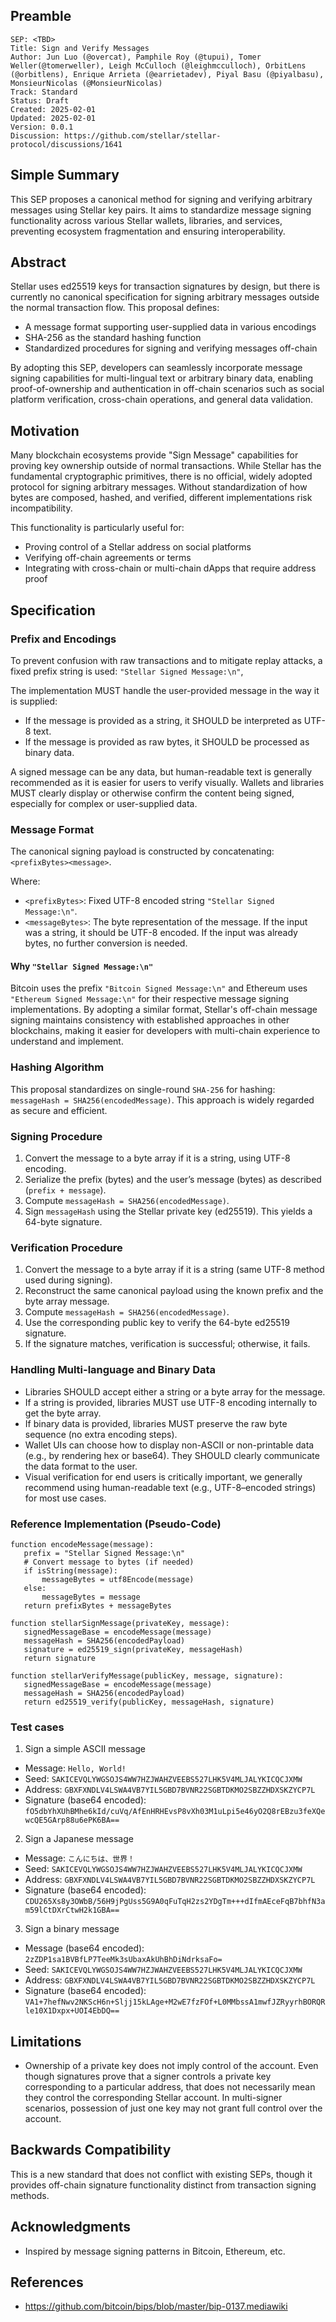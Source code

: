 ## Preamble

```
SEP: <TBD>
Title: Sign and Verify Messages
Author: Jun Luo (@overcat), Pamphile Roy (@tupui), Tomer Weller(@tomerweller), Leigh McCulloch (@leighmcculloch), OrbitLens (@orbitlens), Enrique Arrieta (@earrietadev), Piyal Basu (@piyalbasu), MonsieurNicolas (@MonsieurNicolas)
Track: Standard
Status: Draft
Created: 2025-02-01
Updated: 2025-02-01
Version: 0.0.1
Discussion: https://github.com/stellar/stellar-protocol/discussions/1641
```

## Simple Summary

This SEP proposes a canonical method for signing and verifying arbitrary messages using Stellar key pairs. It aims to standardize message signing functionality across various Stellar wallets, libraries, and services, preventing ecosystem fragmentation and ensuring interoperability.

## Abstract

Stellar uses ed25519 keys for transaction signatures by design, but there is currently no canonical specification for signing arbitrary messages outside the normal transaction flow. This proposal defines:

- A message format supporting user-supplied data in various encodings
- SHA-256 as the standard hashing function
- Standardized procedures for signing and verifying messages off-chain

By adopting this SEP, developers can seamlessly incorporate message signing capabilities for multi-lingual text or arbitrary binary data, enabling proof-of-ownership and authentication in off-chain scenarios such as social platform verification, cross-chain operations, and general data validation.

## Motivation

Many blockchain ecosystems provide "Sign Message" capabilities for proving key ownership outside of normal transactions. While Stellar has the fundamental cryptographic primitives, there is no official, widely adopted protocol for signing arbitrary messages. Without standardization of how bytes are composed, hashed, and verified, different implementations risk incompatibility.

This functionality is particularly useful for: 
- Proving control of a Stellar address on social platforms
- Verifying off-chain agreements or terms
- Integrating with cross-chain or multi-chain dApps that require address proof

## Specification

### Prefix and Encodings

To prevent confusion with raw transactions and to mitigate replay attacks, a fixed prefix string is used: `"Stellar Signed Message:\n"`,

The implementation MUST handle the user-provided message in the way it is supplied:

- If the message is provided as a string, it SHOULD be interpreted as UTF-8 text.
- If the message is provided as raw bytes, it SHOULD be processed as binary data.

A signed message can be any data, but human-readable text is generally recommended as it is easier for users to verify visually. Wallets and libraries MUST clearly display or otherwise confirm the content being signed, especially for complex or user-supplied data.

### Message Format

The canonical signing payload is constructed by concatenating: `<prefixBytes><message>`.

Where:
- `<prefixBytes>`: Fixed UTF-8 encoded string `"Stellar Signed Message:\n"`.
- `<messageBytes>`: The byte representation of the message. If the input was a string, it should be UTF-8 encoded. If the input was already bytes, no further conversion is needed.

#### Why `"Stellar Signed Message:\n"`

Bitcoin uses the prefix `"Bitcoin Signed Message:\n"` and Ethereum uses `"Ethereum Signed Message:\n"` for their respective message signing implementations. By adopting a similar format, Stellar's off-chain message signing maintains consistency with established approaches in other blockchains, making it easier for developers with multi-chain experience to understand and implement.

### Hashing Algorithm

This proposal standardizes on single-round `SHA-256` for hashing: `messageHash = SHA256(encodedMessage)`. This approach is widely regarded as secure and efficient.

### Signing Procedure

1. Convert the message to a byte array if it is a string, using UTF-8 encoding.
2. Serialize the prefix (bytes) and the user’s message (bytes) as described (`prefix + message`).
3. Compute `messageHash = SHA256(encodedMessage)`.
4. Sign `messageHash` using the Stellar private key (ed25519). This yields a 64-byte signature.

### Verification Procedure

1. Convert the message to a byte array if it is a string (same UTF-8 method used during signing). 
2. Reconstruct the same canonical payload using the known prefix and the byte array message.
3. Compute `messageHash = SHA256(encodedMessage)`. 
4. Use the corresponding public key to verify the 64-byte ed25519 signature. 
5. If the signature matches, verification is successful; otherwise, it fails.

### Handling Multi-language and Binary Data

- Libraries SHOULD accept either a string or a byte array for the message. 
- If a string is provided, libraries MUST use UTF-8 encoding internally to get the byte array. 
- If binary data is provided, libraries MUST preserve the raw byte sequence (no extra encoding steps). 
- Wallet UIs can choose how to display non-ASCII or non-printable data (e.g., by rendering hex or base64). They SHOULD clearly communicate the data format to the user.
- Visual verification for end users is critically important, we generally recommend using human-readable text (e.g., UTF-8–encoded strings) for most use cases.

### Reference Implementation (Pseudo-Code)

```pseudo
function encodeMessage(message):
   prefix = "Stellar Signed Message:\n"
   # Convert message to bytes (if needed)
   if isString(message):
       messageBytes = utf8Encode(message)
   else:
       messageBytes = message
   return prefixBytes + messageBytes

function stellarSignMessage(privateKey, message):
   signedMessageBase = encodeMessage(message)
   messageHash = SHA256(encodedPayload)
   signature = ed25519_sign(privateKey, messageHash)
   return signature

function stellarVerifyMessage(publicKey, message, signature):
   signedMessageBase = encodeMessage(message)
   messageHash = SHA256(encodedPayload)
   return ed25519_verify(publicKey, messageHash, signature)
```

### Test cases

1. Sign a simple ASCII message
  - Message: `Hello, World!`
  - Seed: `SAKICEVQLYWGSOJS4WW7HZJWAHZVEEBS527LHK5V4MLJALYKICQCJXMW`
  - Address: `GBXFXNDLV4LSWA4VB7YIL5GBD7BVNR22SGBTDKMO2SBZZHDXSKZYCP7L`
  - Signature (base64 encoded): `fO5dbYhXUhBMhe6kId/cuVq/AfEnHRHEvsP8vXh03M1uLpi5e46yO2Q8rEBzu3feXQewcQE5GArp88u6ePK6BA==`

2. Sign a Japanese message
  - Message: `こんにちは、世界！`
  - Seed: `SAKICEVQLYWGSOJS4WW7HZJWAHZVEEBS527LHK5V4MLJALYKICQCJXMW`
  - Address: `GBXFXNDLV4LSWA4VB7YIL5GBD7BVNR22SGBTDKMO2SBZZHDXSKZYCP7L`
  - Signature (base64 encoded): `CDU265Xs8y3OWbB/56H9jPgUss5G9A0qFuTqH2zs2YDgTm+++dIfmAEceFqB7bhfN3am59lCtDXrCtwH2k1GBA==`

3. Sign a binary message
  - Message (base64 encoded): `2zZDP1sa1BVBfLP7TeeMk3sUbaxAkUhBhDiNdrksaFo=`
  - Seed: `SAKICEVQLYWGSOJS4WW7HZJWAHZVEEBS527LHK5V4MLJALYKICQCJXMW`
  - Address: `GBXFXNDLV4LSWA4VB7YIL5GBD7BVNR22SGBTDKMO2SBZZHDXSKZYCP7L`
  - Signature (base64 encoded): `VA1+7hefNwv2NKScH6n+Sljj15kLAge+M2wE7fzFOf+L0MMbssA1mwfJZRyyrhBORQRle10X1Dxpx+UOI4EbDQ==`

## Limitations

- Ownership of a private key does not imply control of the account.
 Even though signatures prove that a signer controls a private key corresponding to a particular address, that does not necessarily mean they control the corresponding Stellar account. In multi-signer scenarios, possession of just one key may not grant full control over the account.

## Backwards Compatibility

This is a new standard that does not conflict with existing SEPs, though it provides off-chain signature functionality distinct from transaction signing methods.

## Acknowledgments

- Inspired by message signing patterns in Bitcoin, Ethereum, etc.

## References

- https://github.com/bitcoin/bips/blob/master/bip-0137.mediawiki
